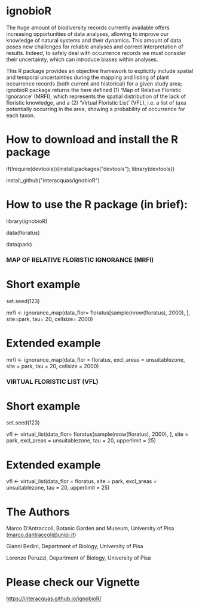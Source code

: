 # ignobioR

The huge amount of biodiversity records currently available offers increasing opportunities of data analyses, allowing to improve our knowledge of natural systems and their dynamics. This amount of data poses new challenges for reliable analyses and correct interpretation of results. Indeed, to safely deal with occurrence records we must consider their uncertainty, which can introduce biases within analyses. 

This R package provides an objective framework to explicitly include spatial and temporal uncertainties during the mapping and listing of plant occurrence records (both current and historical) for a given study area; ignobioR package returns the here defined (1) ‘Map of Relative Floristic Ignorance’ (MRFI), which represents the spatial distribution of the lack of floristic knowledge, and a (2) ‘Virtual Floristic List’ (VFL), i.e. a list of taxa potentially occurring in the area, showing a probability of occurrence for each taxon.

# How to download and install the R package
if(!require(devtools)){install.packages("devtools"); library(devtools)} 

install_github("interacquas/ignobioR")

# How to use the R package (in brief):

library(ignobioR)

data(floratus)

data(park)

### MAP OF RELATIVE FLORISTIC IGNORANCE (MRFI)
# Short example
set.seed(123)

mrfi <- ignorance_map(data_flor= floratus[sample(nrow(floratus), 2000), ],  site=park, tau= 20, cellsize= 2000)

# Extended example
mrfi <- ignorance_map(data_flor = floratus, excl_areas = unsuitablezone, site = park, tau = 20, cellsize = 2000)

### VIRTUAL FLORISTIC LIST (VFL)

# Short example
set.seed(123)

vfl <- virtual_list(data_flor= floratus[sample(nrow(floratus), 2000), ], site = park, excl_areas = unsuitablezone, tau = 20, upperlimit = 25)

# Extended example 
vfl <- virtual_list(data_flor = floratus, site = park, excl_areas = unsuitablezone, tau = 20, upperlimit = 25)


# The Authors

Marco D'Antraccoli, Botanic Garden and Museum, University of Pisa  (marco.dantraccoli@unipi.it)

Gianni Bedini, Department of Biology, University of Pisa

Lorenzo Peruzzi, Department of Biology, University of Pisa


# Please check our Vignette
https://interacquas.github.io/ignobioR/
